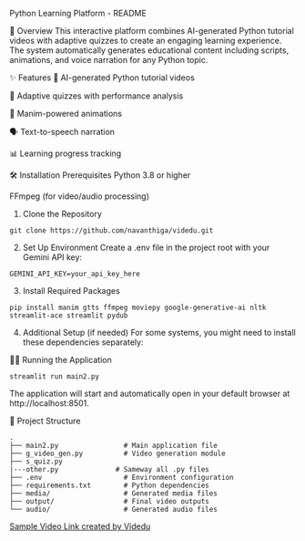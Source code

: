 
Python Learning Platform - README

🚀 Overview
This interactive platform combines AI-generated Python tutorial videos with adaptive quizzes to create an engaging learning experience. The system automatically generates educational content including scripts, animations, and voice narration for any Python topic.

✨ Features
🎥 AI-generated Python tutorial videos

📝 Adaptive quizzes with performance analysis

🎨 Manim-powered animations

🗣️ Text-to-speech narration

📊 Learning progress tracking

🛠️ Installation
Prerequisites
Python 3.8 or higher

FFmpeg (for video/audio processing)

1. Clone the Repository
```
git clone https://github.com/navanthiga/videdu.git
```
2. Set Up Environment
Create a .env file in the project root with your Gemini API key:
```
GEMINI_API_KEY=your_api_key_here
```
3. Install Required Packages
```
pip install manim gtts ffmpeg moviepy google-generative-ai nltk streamlit-ace streamlit pydub
```
4. Additional Setup (if needed)
For some systems, you might need to install these dependencies separately:

🏃‍♂️ Running the Application
```
streamlit run main2.py
```
The application will start and automatically open in your default browser at http://localhost:8501.

📂 Project Structure
```
.
├── main2.py                # Main application file
├── g_video_gen.py          # Video generation module
├── s_quiz.py
|---other.py              # Sameway all .py files
├── .env                    # Environment configuration
├── requirements.txt        # Python dependencies
├── media/                  # Generated media files
├── output/                 # Final video outputs
└── audio/                  # Generated audio files
```
[Sample Video Link  created by Videdu](https://drive.google.com/file/d/1sFf21RJHtb_Mf-GmaWYb7OBlcBKYXarX/view?usp=sharing)
